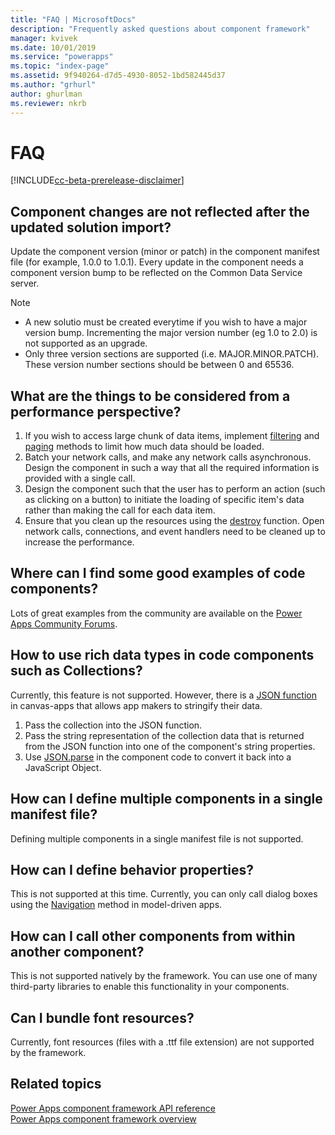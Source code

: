 ```yaml
---
title: "FAQ | MicrosoftDocs"
description: "Frequently asked questions about component framework"
manager: kvivek
ms.date: 10/01/2019
ms.service: "powerapps"
ms.topic: "index-page"
ms.assetid: 9f940264-d7d5-4930-8052-1bd582445d37
ms.author: "grhurl"
author: ghurlman
ms.reviewer: nkrb
---
```


# FAQ

[!INCLUDE[cc-beta-prerelease-disclaimer](../../includes/cc-beta-prerelease-disclaimer.md)]

## Component changes are not reflected after the updated solution import?

Update the component version (minor or patch) in the component manifest file (for example, 1.0.0 to 1.0.1). 
Every update in the component needs a component version bump to be reflected on the Common Data Service server.

> [!NOTE]
> - A new solutio must be created everytime if you wish to have a major version bump. Incrementing the major version number (eg 1.0 to 2.0) is not supported as an upgrade.
> - Only three version sections are supported (i.e. MAJOR.MINOR.PATCH). These version number sections should be between 0 and 65536.

## What are the things to be considered from a performance perspective?

1. If you wish to access large chunk of data items, implement [filtering](reference/filtering.md) and [paging](reference/paging.md) methods to limit how much data should be loaded.
2. Batch your network calls, and make any network calls asynchronous. Design the component in such a way that all the required information is provided with a single call. 
3. Design the component such that the user has to perform an action (such as clicking on a button) to initiate the loading of specific item's data rather than making the call for each data item.
4. Ensure that you clean up the resources using the [destroy](reference/control/destroy.md) function. Open network calls, connections, and event handlers need to be cleaned up to increase the performance.

## Where can I find some good examples of code components?

Lots of great examples from the community are available on the [Power Apps Community Forums](https://powerusers.microsoft.com/t5/Power-Apps-Component-Framework/Community-content-sample-components-blogs-etc-Link-to-this-page/td-p/280710).

## How to use rich data types in code components such as Collections?

Currently, this feature is not supported. However, there is a [JSON function](https://docs.microsoft.com/powerapps/maker/canvas-apps/functions/function-json) in canvas-apps that allows app makers to stringify their data.

1. Pass the collection into the JSON function.
2. Pass the string representation of the collection data that is returned from the JSON function into one of the component's string properties.
3. Use [JSON.parse](https://developer.mozilla.org/en-US/docs/Web/JavaScript/Reference/Global_Objects/JSON/parse) in the component code to convert it back into a JavaScript Object.

## How can I define multiple components in a single manifest file?

Defining multiple components in a single manifest file is not supported. 

## How can I define behavior properties?

This is not supported at this time. Currently, you can only call dialog boxes using the [Navigation](reference/navigation.md) method in model-driven apps.

## How can I call other components from within another component?

This is not supported natively by the framework. You can use one of many third-party libraries to enable this functionality in your components.

## Can I bundle font resources?

Currently, font resources (files with a .ttf file extension) are not supported by the framework.

## Related topics

[Power Apps component framework API reference](reference/index.md)<br/>
[Power Apps component framework overview](overview.md)
